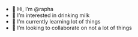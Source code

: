 - 👋 Hi, I’m @rapha
- 👀 I’m interested in drinking milk
- 🌱 I’m currently learning lot of things
- 💞️ I’m looking to collaborate on not a lot of things



